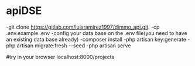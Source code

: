 # apiDSE
-git clone https://gitlab.com/luisramirez1997/dimmo_api.git.
-cp .env.example .env
-config your data base on the .env file(you need to have an existing data base already)
-composer install
-php artisan key:generate
-php artisan migrate:fresh --seed
-php artisan serve

#try in your browser localhost:8000/projects